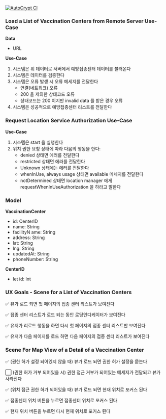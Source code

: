 [![AutoCrypt CI](https://github.com/klioop/AutoCrypt-Assignment/actions/workflows/actions.yml/badge.svg)](https://github.com/klioop/AutoCrypt-Assignment/actions/workflows/actions.yml)

### Load a List of Vaccination Centers from Remote Server Use-Case

**Data**

* URL

**Use-Case**

1. 시스템은 위 데이터로 서버에서 예방접종센터 데이터를 불러온다
2. 시스템은 데이터를 검증한다
3. 시스템은 오류 발생 시 오류 메세지를 전달한다
   - 연결(네트워크) 오류
   - 200 을 제외한 상태코드 오류
   - 상태코드는 200 이지만 invalid data 를 받은 경우 오류
4. 시스템은 성공적으로 예방접종센터 리스트를 전달한다



### Request Location Service Authorization Use-Case

**Use-Case**

1. 시스템은 start 을 실행한다
2. 위치 권한 요청 상태에 따라 다음의 행동을 한다:
   - denied 상태면 에러를 전달한다
   - restricted 상태면 에러를 전달한다
   - Unknown 상태에는 에러를 전달한다
   - whenInUse, always usage 상태면 available 메세지를 전달한다
   - notDetermined 상태면 location manager 에게 requestWhenInUseAuthorization 을 하라고 말한다



### Model

**VaccinationCenter**

* id: CenterID
* name: String
* facilityN ame: String
* address: String
* lat: String
* lng: String
* updatedAt: String
* phoneNumber: String

**CenterID**

* let id: Int



### UX Goals - Scene for a List of Vaccination Centers

✅ 뷰가 로드 되면 첫 페이지의 접종 센터 리스트가 보여진다

✅ 접종 센터 리스트가 로드 되는 동안 로딩인디케이터가 보여진다

✅ 유저가 리로드 행동을 하면 다시 첫 페이지의 접종 센터 리스트만 보여진다

✅ 유저가 다음 페이지를 로드 하면 다음 페이지의 접종 센터 리스트가 보여진다



### Scene For Map View of a Detail of a Vaccination Center

✅ (권한 허가 설정 되어있지 않을 때) 뷰가 로드 되면 권한 허가 설정을 묻는다

⬜️ (권한 허가 거부 되어있을 시) 권한 접근 거부가 되어있는 메세지가 전달되고 뷰가 사라진다

✅ (위치 접근 권한 허가 되어있을 때) 뷰가 로드 되면 현재 위치로 포커스 된다

✅ 접종센터 위치 버튼을 누르면 접종센터 위치로 포커스 된다

✅ 현재 위치 버튼을 누르면 다시 현재 위치로 포커스 된다
